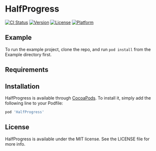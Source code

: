 # HalfProgress

[![CI Status](https://img.shields.io/travis/SohagCSE/HalfProgress.svg?style=flat)](https://travis-ci.org/SohagCSE/HalfProgress)
[![Version](https://img.shields.io/cocoapods/v/HalfProgress.svg?style=flat)](https://cocoapods.org/pods/HalfProgress)
[![License](https://img.shields.io/cocoapods/l/HalfProgress.svg?style=flat)](https://cocoapods.org/pods/HalfProgress)
[![Platform](https://img.shields.io/cocoapods/p/HalfProgress.svg?style=flat)](https://cocoapods.org/pods/HalfProgress)

## Example

To run the example project, clone the repo, and run `pod install` from the Example directory first.

## Requirements

## Installation

HalfProgress is available through [CocoaPods](https://cocoapods.org). To install
it, simply add the following line to your Podfile:

```ruby
pod 'HalfProgress'
```


## License

HalfProgress is available under the MIT license. See the LICENSE file for more info.
